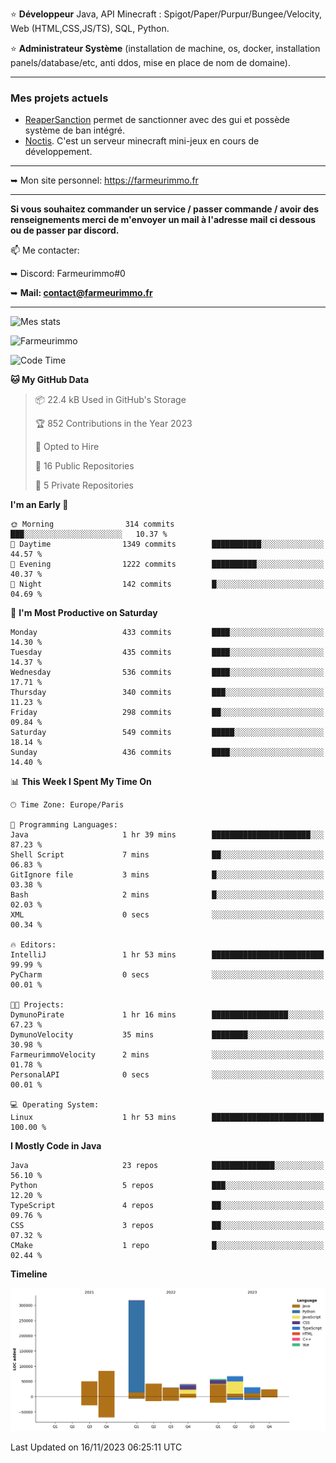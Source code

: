 ⭐ **Développeur** Java, API Minecraft : Spigot/Paper/Purpur/Bungee/Velocity, Web (HTML,CSS,JS/TS), SQL, Python.

⭐ **Administrateur Système** (installation de machine, os, docker, installation panels/database/etc, anti ddos, mise en place de nom de domaine).

---

### Mes projets actuels
- [ReaperSanction](https://www.spigotmc.org/resources/reapersanction.89580/) permet de sanctionner avec des gui et possède système de ban intégré.
- [Noctis](https://discord.gg/ydRurvUJ8U). C'est un serveur minecraft mini-jeux en cours de développement.

---

➥ Mon site personnel: https://farmeurimmo.fr

---

**Si vous souhaitez commander un service / passer commande / avoir des renseignements merci de m'envoyer un mail à l'adresse mail ci dessous ou de passer par discord.**

📫 Me contacter:
 
   ➥ Discord: Farmeurimmo#0
   
   ➥ **Mail: contact@farmeurimmo.fr**

---

![Mes stats](https://github-readme-stats.farmeurimmo.fr/api?username=Farmeurimmo&count_private=true&show_icons=true&theme=radical)

<img src="https://komarev.com/ghpvc/?username=Farmeurimmo" alt="Farmeurimmo" />

<!--START_SECTION:waka-->
![Code Time](http://img.shields.io/badge/Code%20Time-1%2C007%20hrs%2021%20mins-blue)

**🐱 My GitHub Data** 

> 📦 22.4 kB Used in GitHub's Storage 
 > 
> 🏆 852 Contributions in the Year 2023
 > 
> 💼 Opted to Hire
 > 
> 📜 16 Public Repositories 
 > 
> 🔑 5 Private Repositories 
 > 
**I'm an Early 🐤** 

```text
🌞 Morning                314 commits         ███░░░░░░░░░░░░░░░░░░░░░░   10.37 % 
🌆 Daytime                1349 commits        ███████████░░░░░░░░░░░░░░   44.57 % 
🌃 Evening                1222 commits        ██████████░░░░░░░░░░░░░░░   40.37 % 
🌙 Night                  142 commits         █░░░░░░░░░░░░░░░░░░░░░░░░   04.69 % 
```
📅 **I'm Most Productive on Saturday** 

```text
Monday                   433 commits         ████░░░░░░░░░░░░░░░░░░░░░   14.30 % 
Tuesday                  435 commits         ████░░░░░░░░░░░░░░░░░░░░░   14.37 % 
Wednesday                536 commits         ████░░░░░░░░░░░░░░░░░░░░░   17.71 % 
Thursday                 340 commits         ███░░░░░░░░░░░░░░░░░░░░░░   11.23 % 
Friday                   298 commits         ██░░░░░░░░░░░░░░░░░░░░░░░   09.84 % 
Saturday                 549 commits         █████░░░░░░░░░░░░░░░░░░░░   18.14 % 
Sunday                   436 commits         ████░░░░░░░░░░░░░░░░░░░░░   14.40 % 
```


📊 **This Week I Spent My Time On** 

```text
🕑︎ Time Zone: Europe/Paris

💬 Programming Languages: 
Java                     1 hr 39 mins        ██████████████████████░░░   87.23 % 
Shell Script             7 mins              ██░░░░░░░░░░░░░░░░░░░░░░░   06.83 % 
GitIgnore file           3 mins              █░░░░░░░░░░░░░░░░░░░░░░░░   03.38 % 
Bash                     2 mins              █░░░░░░░░░░░░░░░░░░░░░░░░   02.03 % 
XML                      0 secs              ░░░░░░░░░░░░░░░░░░░░░░░░░   00.34 % 

🔥 Editors: 
IntelliJ                 1 hr 53 mins        █████████████████████████   99.99 % 
PyCharm                  0 secs              ░░░░░░░░░░░░░░░░░░░░░░░░░   00.01 % 

🐱‍💻 Projects: 
DymunoPirate             1 hr 16 mins        █████████████████░░░░░░░░   67.23 % 
DymunoVelocity           35 mins             ████████░░░░░░░░░░░░░░░░░   30.98 % 
FarmeurimmoVelocity      2 mins              ░░░░░░░░░░░░░░░░░░░░░░░░░   01.78 % 
PersonalAPI              0 secs              ░░░░░░░░░░░░░░░░░░░░░░░░░   00.01 % 

💻 Operating System: 
Linux                    1 hr 53 mins        █████████████████████████   100.00 % 
```

**I Mostly Code in Java** 

```text
Java                     23 repos            ██████████████░░░░░░░░░░░   56.10 % 
Python                   5 repos             ███░░░░░░░░░░░░░░░░░░░░░░   12.20 % 
TypeScript               4 repos             ██░░░░░░░░░░░░░░░░░░░░░░░   09.76 % 
CSS                      3 repos             ██░░░░░░░░░░░░░░░░░░░░░░░   07.32 % 
CMake                    1 repo              █░░░░░░░░░░░░░░░░░░░░░░░░   02.44 % 
```



**Timeline**

![Lines of Code chart](https://raw.githubusercontent.com/Farmeurimmo/Farmeurimmo/main/assets/bar_graph.png)


 Last Updated on 16/11/2023 06:25:11 UTC
<!--END_SECTION:waka-->
